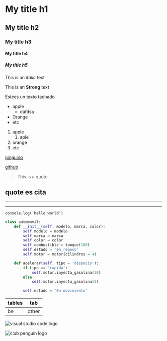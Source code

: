 <!-- HEADINGS -->

# My title h1
## My title h2
### My title h3
#### My title h4
##### My title h5

<!-- italic -->
This is an *italic* text

<!-- strong -->
This is an **Strong** text

<!-- strightthrough -->
Estees un ~~texto~~ tachado

<!-- UL -->
* apple
    * dafdsa
* Orange
* etc

1. apple
    1. aple 
2. orange
3. etc

[pinguino](https://supercpps.com/)

[github](https://github.com/ "custom title")

>This is a quote

quote es cita
---
---
___

`
console.log('hello world')
`

```python
class automovil:
    def __init__(self, modelo, marca, color):
        self.modelo = modelo
        self.marca = marca
        self.color = color
        self.combustible = tanque(100)
        self.estado = 'en_reposo'
        self.motor = motor(cilindros = 4)

    def acelerar(self, tipo = 'despacio'):
        if tipo == 'rapida':
            self.motor.inyecta_gasolina(10)
        else:
            self.motor.inyecta_gasolina(3)

        self.estado = 'En movimiento'
```

|tables |tab    |
|-------|-------|
|be |other |

![visual studio code logo](https://upload.wikimedia.org/wikipedia/commons/thumb/9/9a/Visual_Studio_Code_1.35_icon.svg/2048px-Visual_Studio_Code_1.35_icon.svg.png "vs logo")

![club penguin logo](https://fotografias-neox.atresmedia.com/clipping/cmsimages02/2022/04/19/29E079D9-BC57-431F-AEF6-D60F3282DF0A/club-penguin_98.jpg?crop=1280,720,x0,y42&width=1900&height=1069&optimize=high&format=webply)

<!--GitHub Markdown>
* [X] Task1
* [X] Task2
* [X] Task3
* [X] Task4